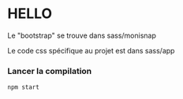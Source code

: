 # HELLO

Le "bootstrap" se trouve dans sass/monisnap

Le code css spécifique au projet est dans sass/app


### Lancer la compilation

```sh
npm start
```
